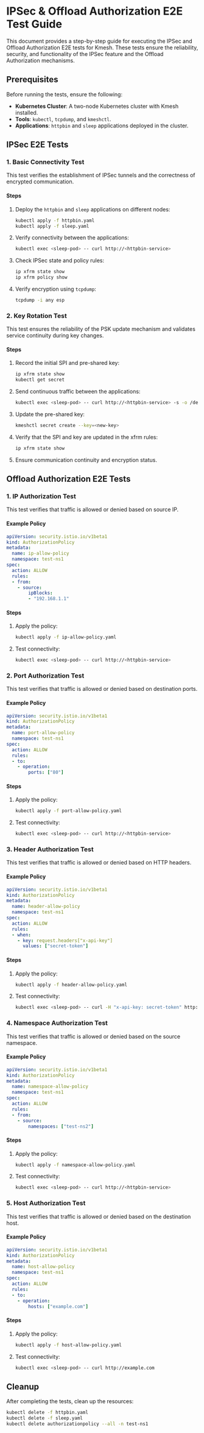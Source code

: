 # IPSec & Offload Authorization E2E Test Guide

This document provides a step-by-step guide for executing the IPSec and Offload Authorization E2E tests for Kmesh. These tests ensure the reliability, security, and functionality of the IPSec feature and the Offload Authorization mechanisms.

## Prerequisites

Before running the tests, ensure the following:

- **Kubernetes Cluster**: A two-node Kubernetes cluster with Kmesh installed.
- **Tools**: `kubectl`, `tcpdump`, and `kmeshctl`.
- **Applications**: `httpbin` and `sleep` applications deployed in the cluster.

## IPSec E2E Tests

### 1. Basic Connectivity Test

This test verifies the establishment of IPSec tunnels and the correctness of encrypted communication.

#### Steps

1. Deploy the `httpbin` and `sleep` applications on different nodes:

   ```bash
   kubectl apply -f httpbin.yaml
   kubectl apply -f sleep.yaml
   ```

2. Verify connectivity between the applications:

   ```bash
   kubectl exec <sleep-pod> -- curl http://<httpbin-service>
   ```

3. Check IPSec state and policy rules:

   ```bash
   ip xfrm state show
   ip xfrm policy show
   ```

4. Verify encryption using `tcpdump`:

   ```bash
   tcpdump -i any esp
   ```

### 2. Key Rotation Test

This test ensures the reliability of the PSK update mechanism and validates service continuity during key changes.

#### Steps

1. Record the initial SPI and pre-shared key:

   ```bash
   ip xfrm state show
   kubectl get secret
   ```

2. Send continuous traffic between the applications:

   ```bash
   kubectl exec <sleep-pod> -- curl http://<httpbin-service> -s -o /dev/null -w "%{http_code}\n"
   ```

3. Update the pre-shared key:

   ```bash
   kmeshctl secret create --key=<new-key>
   ```

4. Verify that the SPI and key are updated in the xfrm rules:

   ```bash
   ip xfrm state show
   ```

5. Ensure communication continuity and encryption status.

## Offload Authorization E2E Tests

### 1. IP Authorization Test

This test verifies that traffic is allowed or denied based on source IP.

#### Example Policy

```yaml
apiVersion: security.istio.io/v1beta1
kind: AuthorizationPolicy
metadata:
  name: ip-allow-policy
  namespace: test-ns1
spec:
  action: ALLOW
  rules:
  - from:
    - source:
        ipBlocks:
        - "192.168.1.1"
```

#### Steps

1. Apply the policy:

   ```bash
   kubectl apply -f ip-allow-policy.yaml
   ```

2. Test connectivity:

   ```bash
   kubectl exec <sleep-pod> -- curl http://<httpbin-service>
   ```

### 2. Port Authorization Test

This test verifies that traffic is allowed or denied based on destination ports.

#### Example Policy

```yaml
apiVersion: security.istio.io/v1beta1
kind: AuthorizationPolicy
metadata:
  name: port-allow-policy
  namespace: test-ns1
spec:
  action: ALLOW
  rules:
  - to:
    - operation:
        ports: ["80"]
```

#### Steps

1. Apply the policy:

   ```bash
   kubectl apply -f port-allow-policy.yaml
   ```

2. Test connectivity:

   ```bash
   kubectl exec <sleep-pod> -- curl http://<httpbin-service>
   ```

### 3. Header Authorization Test

This test verifies that traffic is allowed or denied based on HTTP headers.

#### Example Policy

```yaml
apiVersion: security.istio.io/v1beta1
kind: AuthorizationPolicy
metadata:
  name: header-allow-policy
  namespace: test-ns1
spec:
  action: ALLOW
  rules:
  - when:
    - key: request.headers["x-api-key"]
      values: ["secret-token"]
```

#### Steps

1. Apply the policy:

   ```bash
   kubectl apply -f header-allow-policy.yaml
   ```

2. Test connectivity:

   ```bash
   kubectl exec <sleep-pod> -- curl -H "x-api-key: secret-token" http://<httpbin-service>
   ```

### 4. Namespace Authorization Test

This test verifies that traffic is allowed or denied based on the source namespace.

#### Example Policy

```yaml
apiVersion: security.istio.io/v1beta1
kind: AuthorizationPolicy
metadata:
  name: namespace-allow-policy
  namespace: test-ns1
spec:
  action: ALLOW
  rules:
  - from:
    - source:
        namespaces: ["test-ns2"]
```

#### Steps

1. Apply the policy:

   ```bash
   kubectl apply -f namespace-allow-policy.yaml
   ```

2. Test connectivity:

   ```bash
   kubectl exec <sleep-pod> -- curl http://<httpbin-service>
   ```

### 5. Host Authorization Test

This test verifies that traffic is allowed or denied based on the destination host.

#### Example Policy

```yaml
apiVersion: security.istio.io/v1beta1
kind: AuthorizationPolicy
metadata:
  name: host-allow-policy
  namespace: test-ns1
spec:
  action: ALLOW
  rules:
  - to:
    - operation:
        hosts: ["example.com"]
```

#### Steps

1. Apply the policy:

   ```bash
   kubectl apply -f host-allow-policy.yaml
   ```

2. Test connectivity:

   ```bash
   kubectl exec <sleep-pod> -- curl http://example.com
   ```

## Cleanup

After completing the tests, clean up the resources:

```bash
kubectl delete -f httpbin.yaml
kubectl delete -f sleep.yaml
kubectl delete authorizationpolicy --all -n test-ns1
```
